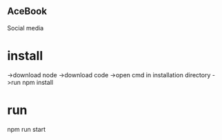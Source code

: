 ## AceBook
Social media
# install
->download node 
->download code
->open cmd in installation directory
->run npm install
# run
npm run start
